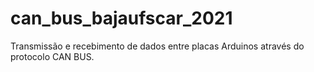 # can_bus_bajaufscar_2021
Transmissão e recebimento de dados entre placas Arduinos através do protocolo CAN BUS.
